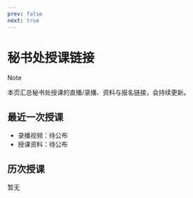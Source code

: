 ```yaml
---
prev: false
next: true
---
```


# 秘书处授课链接

> [!NOTE]
> 本页汇总秘书处授课的直播/录播、资料与报名链接，会持续更新。

## 最近一次授课

- 录播视频：待公布
- 授课资料：待公布

## 历次授课

暂无
